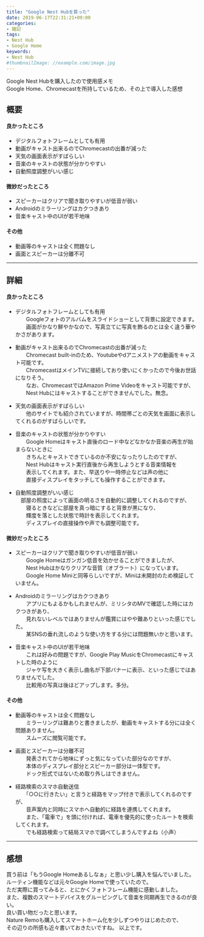 ```yaml
---
title: "Google Nest Hubを買った"
date: 2019-06-17T22:31:21+09:00
categories:
- 雑記
tags:
- Nest Hub
- Google Home
keywords:
- Nest Hub
#thumbnailImage: //example.com/image.jpg
---
```

Google Nest Hubを購入したので使用感メモ  
Google Home、Chromecastを所持しているため、その上で導入した感想  
<!--more-->

## 概要  
#### 良かったところ  
  - デジタルフォトフレームとしても有用  
  - 動画がキャスト出来るのでChromecastの出番が減った  
  - 天気の画面表示がすばらしい  
  - 音楽のキャストの状態が分かりやすい  
  - 自動照度調整がいい感じ  

#### 微妙だったところ  
  - スピーカーはクリアで聞き取りやすいが低音が弱い  
  - Androidのミラーリングはカクつきあり  
  - 音楽キャスト中のUIが若干地味  

#### その他  
  - 動画等のキャストは全く問題なし  
  - 画面とスピーカーは分離不可  

***  

## 詳細  
#### 良かったところ  
  - デジタルフォトフレームとしても有用   
　　Googleフォトのアルバムをスライドショーとして背景に設定できます。  
　　画面がかなり鮮やかなので、写真立てに写真を飾るのとは全く違う華やかさがあります。  
  
  - 動画がキャスト出来るのでChromecastの出番が減った  
　　Chromecast built-inのため、Youtubeやdアニメストアの動画をキャスト可能です。  
　　ChromecastはメインTVに接続しており使いにくかったので今後お世話になりそう。  
　　なお、ChromecastではAmazon Prime Videoをキャスト可能ですが、  
　　Nest Hubにはキャストすることができませんでした。無念。  

  - 天気の画面表示がすばらしい  
　　他のサイトでも紹介されていますが、時間帯ごとの天気を画面に表示してくれるのがすばらしいです。  

  - 音楽のキャストの状態が分かりやすい  
　　Google Homeはキャスト直後のロード中などなかなか音楽の再生が始まらないときに  
　　きちんとキャストできているのか不安になったりしたのですが、  
　　Nest Hubはキャスト実行直後から再生しようとする音楽情報を  
　　表示してくれます。また、早送りや一時停止などは声の他に  
　　直接ディスプレイをタッチしても操作することができます。  

  - 自動照度調整がいい感じ  
  　部屋の照度によって画面の明るさを自動的に調整してくれるのですが、  
　　寝るときなどに部屋を真っ暗にすると背景が黒になり、  
　　輝度を落とした状態で時計を表示してくれます。  
　　ディスプレイの直接操作や声でも調整可能です。  

#### 微妙だったところ  
  - スピーカーはクリアで聞き取りやすいが低音が弱い  
　　Google Homeはガンガン低音を効かせることができましたが、  
　　Nest Hubはかなりクリアな音質（オブラート）になっています。  
　　Google Home Miniと同等らしいですが、Miniは未開封のため検証していません。  

  - Androidのミラーリングはカクつきあり  
　　アプリにもよるかもしれませんが、ミリシタのMVで確認した時にはカクつきがあり、  
　　見れないレベルではありませんが鑑賞にはやや難ありといった感じでした。  
　　某SNSの垂れ流しのような使い方をする分には問題無いかと思います。  

  - 音楽キャスト中のUIが若干地味  
　　これは好みの問題ですが、Google Play MusicをChromecastにキャストした時のように  
　　ジャケ写を大きく表示し曲名が下部バナーに表示、といった感じではありませんでした。  
　　比較用の写真は後ほどアップします。多分。  

#### その他  
  - 動画等のキャストは全く問題なし  
　　ミラーリングは難ありと書きましたが、動画をキャストする分には全く問題ありません。   
　　スムーズに閲覧可能です。  

  - 画面とスピーカーは分離不可  
　　発表されてから地味にずっと気になっていた部分なのですが、  
　　本体のディスプレイ部分とスピーカー部分は一体型です。  
　　ドック形式ではないため取り外しはできません。  

  - 経路検索のスマホ自動送信　  
　　「○○に行きたい」と言うと経路をマップ付きで表示してくれるのですが、  
　　音声案内と同時にスマホへ自動的に経路を連携してくれます。  
　　また、「電車で」を頭に付ければ、電車を優先的に使ったルートを検索してくれます。  
　　でも経路検索って結局スマホで調べてしまうんですよね（小声）

***
## 感想  
買う前は「もうGoogle Homeあるしなぁ」と思い少し購入を悩んでいました。  
ルーティン機能などは元々Google Homeで使っていたので。  
ただ実際に買ってみると、とにかくフォトフレーム機能に感動しました。  
また、複数のスマートデバイスをグルーピングして音楽を同期再生できるのが良い。  
良い買い物だったと思います。  
Nature Remoも購入してスマートホーム化を少しずつやりはじめたので、  
その辺りの所感も近々書いておきたいですね。
以上です。